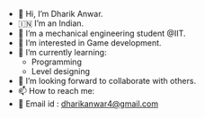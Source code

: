 - 👋 Hi, I’m Dharik Anwar.
- 🇮🇳 I’m an Indian.
- 🏫 I’m a mechanical engineering student @IIT.
- 👀 I’m interested in Game development.
- 🌱 I’m currently learning:
  - Programming
  - Level designing
- 💞️ I’m looking forward to collaborate with others.
- 📫 How to reach me:
- 📧 Email id : dharikanwar4@gmail.com

<!---
Dharik-Anwar/Dharik-Anwar is a ✨ special ✨ repository because its `README.md` (this file) appears on your GitHub profile.
You can click the Preview link to take a look at your changes.
--->
